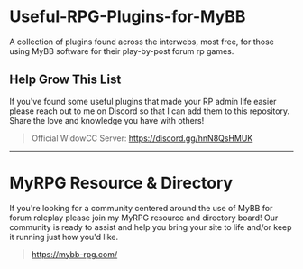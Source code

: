# Useful-RPG-Plugins-for-MyBB
A collection of plugins found across the interwebs, most free, for those using MyBB software for their play-by-post forum rp games.

## Help Grow This List
If you've found some useful plugins that made your RP admin life easier please reach out to me on Discord so that I can add them to this repository. Share the love and knowledge you have with others!
> Official WidowCC Server: https://discord.gg/hnN8QsHMUK

---

# MyRPG Resource & Directory
If you're looking for a community centered around the use of MyBB for forum roleplay please join my MyRPG resource and directory board! Our community is ready to assist and help you bring your site to life and/or keep it running just how you'd like.
> https://mybb-rpg.com/
